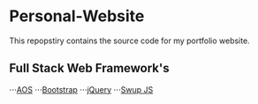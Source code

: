 # Personal-Website

This repopstiry contains the source code for my portfolio website.

## Full Stack Web Framework's

⋅⋅⋅[AOS](https://michalsnik.github.io/aos/ "AOS Libary")
⋅⋅⋅[Bootstrap](https://getbootstrap.com/ "Bootstrap Libary")
⋅⋅⋅[jQuery](https://jquery.com/ "jQuery Libary")
⋅⋅⋅[Swup JS](https://swup.js.org/ "Swup Libary")

